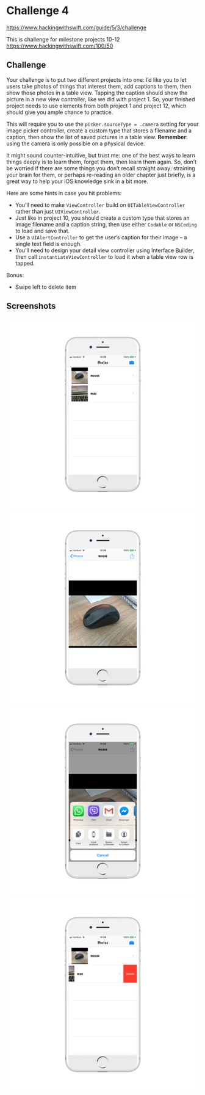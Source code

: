 # Challenge 4

https://www.hackingwithswift.com/guide/5/3/challenge

This is challenge for milestone projects 10-12 https://www.hackingwithswift.com/100/50

## Challenge

Your challenge is to put two different projects into one: I’d like you to let users take photos of things that interest them, add captions to them, then show those photos in a table view. Tapping the caption should show the picture in a new view controller, like we did with project 1. So, your finished project needs to use elements from both project 1 and project 12, which should give you ample chance to practice.

This will require you to use the ```picker.sourceType = .camera``` setting for your image picker controller, create a custom type that stores a filename and a caption, then show the list of saved pictures in a table view. **Remember**: using the camera is only possible on a physical device.

It might sound counter-intuitive, but trust me: one of the best ways to learn things deeply is to learn them, forget them, then learn them again. So, don’t be worried if there are some things you don’t recall straight away: straining your brain for them, or perhaps re-reading an older chapter just briefly, is a great way to help your iOS knowledge sink in a bit more.

Here are some hints in case you hit problems:

- You’ll need to make ```ViewController``` build on ```UITableViewController``` rather than just ```UIViewController```.
- Just like in project 10, you should create a custom type that stores an image filename and a caption string, then use either ```Codable``` or ```NSCoding``` to load and save that.
- Use a ```UIAlertController``` to get the user’s caption for their image – a single text field is enough.
- You’ll need to design your detail view controller using Interface Builder, then call ```instantiateViewController``` to load it when a table view row is tapped.

Bonus:
- Swipe left to delete item

## Screenshots

![screenshot1](screenshots/screen01.png)
![screenshot2](screenshots/screen02.png)
![screenshot3](screenshots/screen03.png)
![screenshot4](screenshots/screen04.png)

